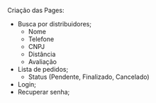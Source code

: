 Criação das Pages:

- Busca por distribuidores;
    - Nome
    - Telefone
    - CNPJ
    - Distância
    - Avaliação
- Lista de pedidos;
    - Status (Pendente, Finalizado, Cancelado)
- Login;
- Recuperar senha;

